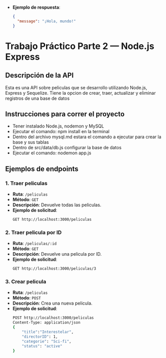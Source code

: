 - **Ejemplo de respuesta**:
    ```json
    {
      "message": "¡Hola, mundo!"
    }
    ```

# Trabajo Práctico Parte 2 — Node.js Express
## Descripción de la API
Esta es una API sobre peliculas que se desarrollo utilizando Node.js, Express y Sequelize.
Tiene la opcion de crear, traer, actualizar y eliminar registros de una base de datos

## Instrucciones para correr el proyecto
- Tener instalado Node.js, nodemon y MySQL
- Ejecutar el comando: npm install en la terminal
- Dentro del archivo mysql.md estara el comando a ejecutar para crear la base y sus tablas
- Dentro de src/data/db.js configurar la base de datos
- Ejecutar el comando: nodemon app.js

## Ejemplos de endpoints
### 1. Traer peliculas
- **Ruta**: `/peliculas`
- **Método**: `GET`
- **Descripción**: Devuelve todas las peliculas.
- **Ejemplo de solicitud**:
    ```bash
    GET http://localhost:3000/peliculas
    ```

### 2. Traer pelicula por ID
- **Ruta**: `/peliculas/:id`
- **Método**: `GET`
- **Descripción**: Devuelve una pelicula por ID.
- **Ejemplo de solicitud**:
    ```bash
    GET http://localhost:3000/peliculas/3
    ```

### 3. Crear pelicula
- **Ruta**: `/peliculas`
- **Método**: `POST`
- **Descripción**: Crea una nueva pelicula.
- **Ejemplo de solicitud**:
    ```bash
    POST http://localhost:3000/peliculas
    Content-Type: application/json
    {
        "title":"Interestelar",
        "directorID": 1,
        "categorie": "Sci-fi",
        "status": "active"
    }
    ```

